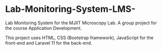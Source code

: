 # Lab-Monitoring-System-LMS-
Lab Monitoring System for the MJIIT Microscopy Lab. A group project for the course Application Development. 

This project uses HTML, CSS (Bootstrap framework), JavaScript for the front-end and Laravel 11 for the back-end.
